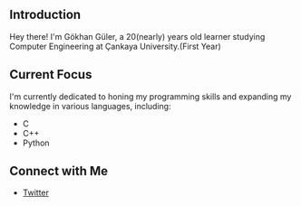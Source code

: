 
## Introduction
Hey there! I'm Gökhan Güler, a 20(nearly) years old learner studying Computer Engineering at Çankaya University.(First Year)

## Current Focus
I'm currently dedicated to honing my programming skills and expanding my knowledge in various languages, including:
- C
- C++
- Python
  
## Connect with Me
- [Twitter](https://twitter.com/yozheim)



